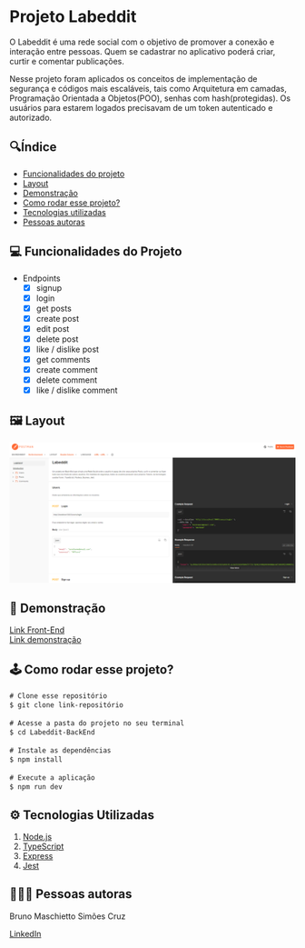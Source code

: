 # **Projeto Labeddit**

O Labeddit é uma rede social com o objetivo de promover a conexão e interação entre pessoas. Quem se cadastrar no aplicativo poderá criar, curtir e comentar publicações.

Nesse projeto foram aplicados os conceitos de implementação de segurança e códigos mais escaláveis, tais como Arquitetura em camadas, Programação Orientada a Objetos(POO), senhas com hash(protegidas). Os usuários para estarem logados precisavam de um token autenticado e autorizado.

## 🔍**Índice**

- [Funcionalidades do projeto](#-funcionalidades-do-projeto)
- [Layout](#-layout)
- [Demonstração](#-demonstração)
- [Como rodar esse projeto?](#-como-rodar-esse-projeto?)
- [Tecnologias utilizadas](#-tecnologias-utilizadas)
- [Pessoas autoras](#-pessoas-autoras)

## 💻 **Funcionalidades do Projeto**

- Endpoints
  - [x] signup
  - [x] login
  - [x] get posts
  - [x] create post
  - [x] edit post
  - [x] delete post
  - [x] like / dislike post
  - [x] get comments
  - [x] create comment
  - [x] delete comment
  - [x] like / dislike comment

## 🖼 **Layout**

![pagina-inicial](./src/assets/imagemPostman.png)

## 🎯 **Demonstração**

[Link Front-End](https://github.com/brunomaschietto/Labeddit-FrontEnd) </br>
[Link demonstração](https://documenter.getpostman.com/view/24460718/2s93RXrVhq)

## 🕹 **Como rodar esse projeto?**

```
# Clone esse repositório
$ git clone link-repositório

# Acesse a pasta do projeto no seu terminal
$ cd Labeddit-BackEnd

# Instale as dependências
$ npm install

# Execute a aplicação
$ npm run dev
```

## ⚙️ **Tecnologias Utilizadas**

1. [Node.js](https://nodejs.org/en)
2. [TypeScript](https://www.typescriptlang.org/docs/)
3. [Express](https://expressjs.com/pt-br/)
4. [Jest](https://jestjs.io/pt-BR/)

## 👩🏻‍💻 **Pessoas autoras**

<p>Bruno Maschietto Simões Cruz</p>

[LinkedIn](https://www.linkedin.com/in/bruno-maschietto/)
